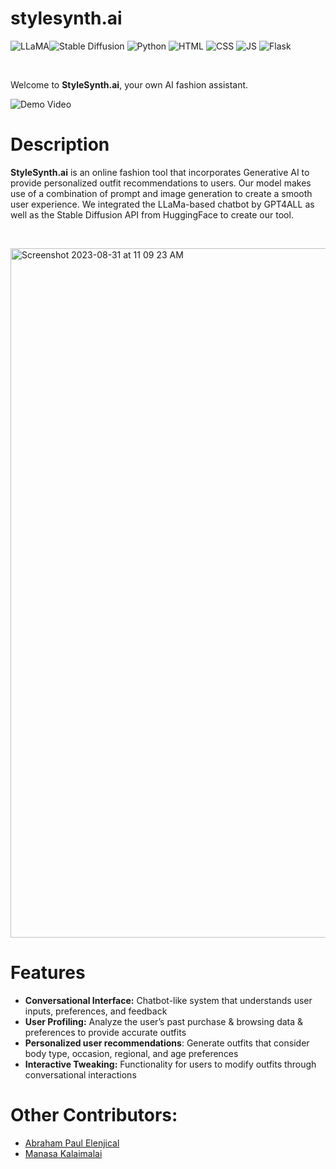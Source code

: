 # stylesynth.ai

![LLaMA](https://img.shields.io/badge/LLaMA-%234682B4?style=for-the-badge&logo=meta&color=00008B)![Stable Diffusion](https://img.shields.io/badge/STABLE%20DIFFUSION-%234682B4?style=for-the-badge&logo=meta&color=9370DB) ![Python](https://img.shields.io/badge/python-3670A0?style=for-the-badge&logo=python&logoColor=ffdd54)  ![HTML](https://img.shields.io/badge/HTML5-E34F26?style=for-the-badge&logo=html5&logoColor=white) ![CSS](https://img.shields.io/badge/CSS3-1572B6?style=for-the-badge&logo=css3&logoColor=white) ![JS](https://img.shields.io/badge/JAVASCRIPT-%234682B4?style=for-the-badge&logo=javascript&color=DAA520) ![Flask](https://img.shields.io/badge/flask-%23000.svg?style=for-the-badge&logo=flask&logoColor=white)

&nbsp;
&nbsp;

Welcome to **StyleSynth.ai**, your own AI fashion assistant. 


![Demo Video](https://drive.google.com/file/d/1U2oAcPAvlrt-DEbgcAWexxm2BE1b-NMG/view?usp=sharing)

# Description
**StyleSynth.ai** is an online fashion tool that incorporates Generative AI to provide personalized outfit recommendations to users. Our model makes use of a combination of prompt and image generation to create a smooth user experience. We integrated the LLaMa-based chatbot by GPT4ALL as well as the Stable Diffusion API from HuggingFace to create our tool. 

&nbsp;
&nbsp;
&nbsp;


<img width="1103" alt="Screenshot 2023-08-31 at 11 09 23 AM" src="https://github.com/manasakalaimalai/stylesynth.ai/assets/53469845/366a0c8c-00b5-44e5-8060-7ad40addbcf7">


# Features
* **Conversational Interface:** Chatbot-like system that understands user inputs, preferences, and feedback
* **User Profiling:** Analyze the user’s past purchase & browsing data & preferences to provide accurate outfits
* **Personalized user recommendations**: Generate outfits that consider body type, occasion, regional, and age preferences
* **Interactive Tweaking:** Functionality for users to modify outfits through conversational interactions

# Other Contributors:
- [Abraham Paul Elenjical](https://github.com/abracodeabra1)
- [Manasa Kalaimalai](https://github.com/manasakalaimalai/)
